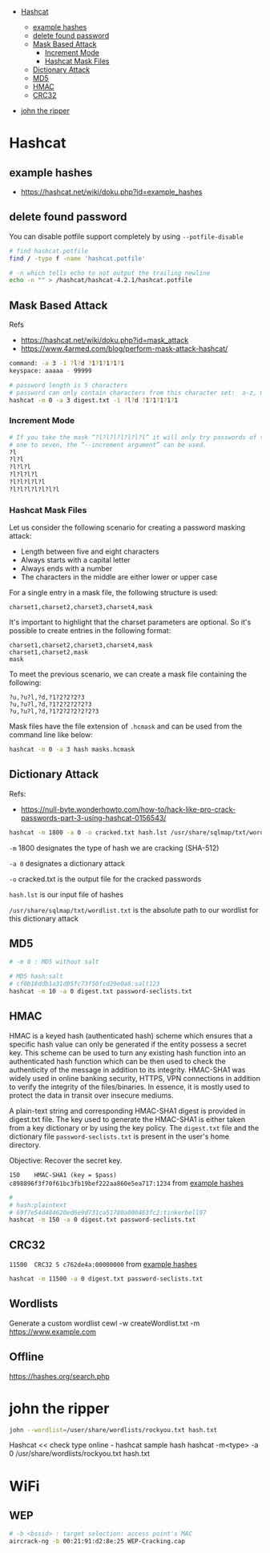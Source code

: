 * [Hashcat](#hashcat)
  * [example hashes](#example-hashes)
  * [delete found password](#delete-found-password)
  * [Mask Based Attack](#mask-based-attack)
    * [Increment Mode](#increment-mode)
    * [Hashcat Mask Files](#hashcat-mask-files)
  * [Dictionary Attack](#dictionary-attack)
  * [MD5](#md5)
  * [HMAC](#hmac)
  * [CRC32](#crc32)
  
* [john the ripper](#john-the-ripper)

# Hashcat
## example hashes
* <https://hashcat.net/wiki/doku.php?id=example_hashes>
## delete found password
You can disable potfile support completely by using `--potfile-disable`
```sh
# find hashcat.potfile
find / -type f -name 'hashcat.potfile'

# -n which tells echo to not output the trailing newline
echo -n "" > /hashcat/hashcat-4.2.1/hashcat.potfile
```
## Mask Based Attack
Refs
* <https://hashcat.net/wiki/doku.php?id=mask_attack>
* <https://www.4armed.com/blog/perform-mask-attack-hashcat/>
```sh
command: -a 3 -1 ?l?d ?1?1?1?1?1
keyspace: aaaaa - 99999
```
```sh
# password length is 5 characters
# password can only contain characters from this character set:  a-z, 0-9
hashcat -m 0 -a 3 digest.txt -1 ?l?d ?1?1?1?1?1
```
### Increment Mode
```sh
# If you take the mask “?l?l?l?l?l?l?l” it will only try passwords of that length. To cycle through all the possible combinations from 
# one to seven, the “--increment argument” can be used.
?l
?l?l
?l?l?l
?l?l?l?l
?l?l?l?l?l
?l?l?l?l?l?l?l
```
### Hashcat Mask Files
Let us consider the following scenario for creating a password masking attack:

* Length between five and eight characters
* Always starts with a capital letter
* Always ends with a number
* The characters in the middle are either lower or upper case

For a single entry in a mask file, the following structure is used:
```
charset1,charset2,charset3,charset4,mask
```
It's important to highlight that the charset parameters are optional. So it's possible to create entries in the following format:
```
charset1,charset2,charset3,charset4,mask
charset1,charset2,mask
mask
```
To meet the previous scenario, we can create a mask file containing the following:
```
?u,?u?l,?d,?1?2?2?2?3
?u,?u?l,?d,?1?2?2?2?2?3
?u,?u?l,?d,?1?2?2?2?2?2?3
```
Mask files have the file extension of `.hcmask` and can be used from the command line like below:
```sh 
hashcat -m 0 -a 3 hash masks.hcmask
```
## Dictionary Attack
Refs:
* <https://null-byte.wonderhowto.com/how-to/hack-like-pro-crack-passwords-part-3-using-hashcat-0156543/>
```sh
hashcat -m 1800 -a 0 -o cracked.txt hash.lst /usr/share/sqlmap/txt/wordlist.txt
```
`-m` 1800 designates the type of hash we are cracking (SHA-512)

`-a 0` designates a dictionary attack

`-o` cracked.txt is the output file for the cracked passwords

`hash.lst` is our input file of hashes

`/usr/share/sqlmap/txt/wordlist.txt` is the absolute path to our wordlist for this dictionary attack
## MD5
```sh
# -m 0 : MD5 without salt

# MD5 hash:salt 
# cf0b18ddb1a31d05fc73f50fcd29e0a8:salt123
hashcat -m 10 -a 0 digest.txt password-seclists.txt
```
## HMAC
HMAC is a keyed hash (authenticated hash) scheme which ensures that a specific hash value can only be generated if the entity possess a secret key. This scheme can be used to turn any existing hash function into an authenticated hash function which can be then used to check the authenticity of the message in addition to its integrity. HMAC-SHA1 was widely used in online banking security, HTTPS, VPN connections in addition to verify the integrity of the files/binaries. In essence, it is mostly used to protect the data in transit over insecure mediums. 

A plain-text string and corresponding HMAC-SHA1 digest is provided in digest.txt file. The key used to generate the HMAC-SHA1 is either taken from a key dictionary or by using the key policy. The `digest.txt` file and the dictionary file `password-seclists.txt` is present in the user's home directory.

Objective: Recover the secret key.

`150	HMAC-SHA1 (key = $pass)	c898896f3f70f61bc3fb19bef222aa860e5ea717:1234` from [example hashes](https://hashcat.net/wiki/doku.php?id=example_hashes)
```sh
# 
# hash:plaintext
# 69f7e54d484620ed6e9d731ca51780a000463fc2:tinkerbell97
hashcat -m 150 -a 0 digest.txt password-seclists.txt
```
## CRC32
`11500	CRC32 5	c762de4a:00000000` from [example hashes](https://hashcat.net/wiki/doku.php?id=example_hashes)
```sh
hashcat -m 11500 -a 0 digest.txt password-seclists.txt
```
## Wordlists
Generate a custom wordlist
cewl -w createWordlist.txt -m <min password length> https://www.example.com

## Offline
https://hashes.org/search.php

# john the ripper
```sh
john --wordlist=/user/share/wordlists/rockyou.txt hash.txt
```

Hashcat << check type online - hashcat sample hash
hashcat -m\<type> -a 0 /usr/share/wordlists/rockyou.txt hash.txt

# WiFi
## WEP
```sh
# -b <bssid> : target selection: access point's MAC
aircrack-ng -b 00:21:91:d2:8e:25 WEP-Cracking.cap
```


